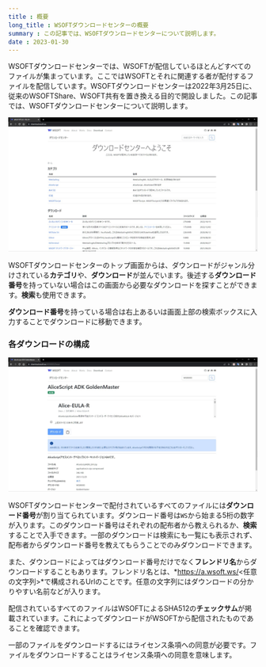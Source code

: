 ```yaml
---
title : 概要
long_title : WSOFTダウンロードセンターの概要
summary : この記事では、WSOFTダウンロードセンターについて説明します。
date : 2023-01-30
---
```


WSOFTダウンロードセンターでは、WSOFTが配信しているほとんどすべてのファイルが集まっています。ここではWSOFTとそれに関連する者が配付するファイルを配信しています。WSOFTダウンロードセンターは2022年3月25日に、従来のWSOFTShare、WSOFT共有を置き換える目的で開設しました。この記事では、WSOFTダウンロードセンターについて説明します。

![WSOFTダウンロードセンター](./media/0.jpg)

WSOFTダウンロードセンターのトップ画面からは、ダウンロードがジャンル分けされている**カテゴリ**や、**ダウンロード**が並んでいます。後述する**ダウンロード番号**を持っていない場合はこの画面から必要なダウンロードを探すことができます。**検索**も使用できます。

**ダウンロード番号**を持っている場合は右上あるいは画面上部の検索ボックスに入力することでダウンロードに移動できます。

### 各ダウンロードの構成
![WS00003](./media/1.jpg)

WSOFTダウンロードセンターで配付されているすべてのファイルには**ダウンロード番号**が割り当てられています。ダウンロード番号は`WS`から始まる5桁の数字が入ります。このダウンロード番号はそれぞれの配布者から教えられるか、**検索**することで入手できます。一部のダウンロードは検索にも一覧にも表示されず、配布者からダウンロード番号を教えてもらうことでのみダウンロードできます。

また、ダウンロードによってはダウンロード番号だけでなく**フレンドリ名**からダウンロードすることもあります。フレンドリ名とは、*https://a.wsoft.ws/<任意の文字列>*で構成されるUrlのことです。任意の文字列にはダウンロードの分かりやすい名前などが入ります。

配信されているすべてのファイルはWSOFTによるSHA512の**チェックサム**が掲載されています。これによってダウンロードがWSOFTから配信されたものであることを確認できます。

一部のファイルをダウンロードするにはライセンス条項への同意が必要です。ファイルをダウンロードすることはライセンス条項への同意を意味します。